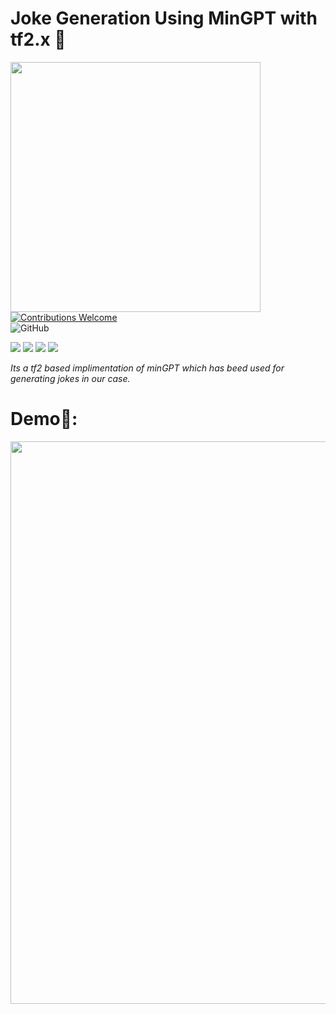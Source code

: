 
<p align="center">
<h1>Joke Generation Using MinGPT with tf2.x 🌟</h1>
<img src="https://i.imgur.com/BcPSOvq.png" width="400">
<br/>
<a href=""><img alt="Contributions Welcome" src="https://img.shields.io/badge/contributions-welcome-brightgreen?style=for-the-badge&labelColor=black&logo=github"></a>
<br/>
<img alt="GitHub" src="https://img.shields.io/github/license/soumya997/Joke-Generation-Using-MinGPT-with-tensorflow-2.0?style=for-the-badge">
<p align="center">

 <img src="https://forthebadge.com/images/badges/built-with-love.svg"> <img src="https://forthebadge.com/images/badges/made-with-python.svg"> <img src="https://forthebadge.com/images/badges/open-source.svg"> <img src="https://forthebadge.com/images/badges/made-with-reason.svg">

</p>

<i>Its a tf2 based implimentation of minGPT which has beed used for generating jokes in our case.</i>

</p>


# Demo📱:
<pre>
<img src="https://i.ibb.co/JdRPcZC/Whats-App-Image-2020-10-23-at-3-44-47-AM-7.jpg" width= "900">  <img src="https://i.ibb.co/7Sm25MP/Whats-App-Image-2020-10-23-at-3-44-47-AM-3.jpg" width="900">  <img src="https://i.ibb.co/NFgtDxT/Whats-App-Image-2020-10-23-at-3-44-47-AM-1.jpg" width="900">  <img src="https://i.ibb.co/mhcR6SD/Whats-App-Image-2020-10-23-at-3-44-47-AM-9.jpg" width="900">

</pre>
